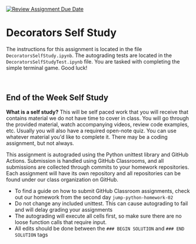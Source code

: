 [![Review Assignment Due Date](https://classroom.github.com/assets/deadline-readme-button-22041afd0340ce965d47ae6ef1cefeee28c7c493a6346c4f15d667ab976d596c.svg)](https://classroom.github.com/a/7_13L_oR)
# Decorators Self Study
The instructions for this assignment is located in the file `DecoratorsSelfStudy.ipynb`. The autograding tests are located in the `DecoratorsSelfStudyTest.ipynb` file. You are tasked with completing the simple terminal game. Good luck!

<br/>
<h2>End of the Week Self Study</h2>

<p><b>What is a self study?</b> This will be self paced work that you will receive that contains material we do not have time to cover in class. You will go through the provided material, watch accompanying videos, review code examples, etc. Usually you will also have a required open-note quiz. You can use whatever material you'd like to complete it. There may be a coding assignment, but not always.</p>


This assignment is autograded using the Python unittest library and GitHub Actions. Submission is handled using GitHub Classrooms, and all submissions are collected through commits to your homework repositories. Each assignment will have its own repository and all repositories can be found under our class organization on GitHub.
- To find a guide on how to submit GitHub Classroom assignments, check out our homework from the second day `jump-python-homework-02`
- Do not change any included unittest. This can cause autograding to fail and will delay grading your assignments
- The autograding will execute all cells first, so make sure there are no loose function calls that require input.
- All edits should be done between the `### BEGIN SOLUTION` and `### END SOLUTION` tags